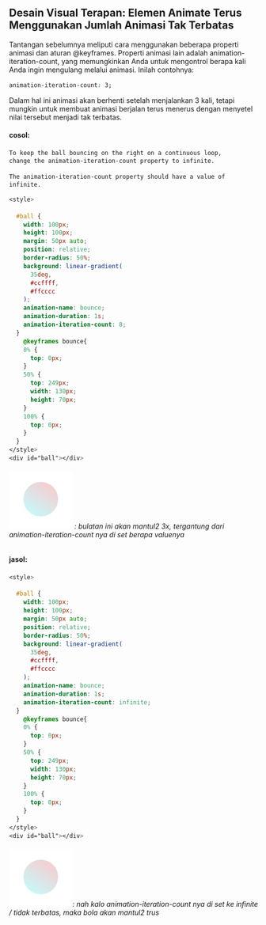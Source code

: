 ## Desain Visual Terapan: Elemen Animate Terus Menggunakan Jumlah Animasi Tak Terbatas

Tantangan sebelumnya meliputi cara menggunakan beberapa properti animasi dan aturan @keyframes. Properti animasi lain adalah animation-iteration-count, yang memungkinkan Anda untuk mengontrol berapa kali Anda ingin mengulang melalui animasi. Inilah contohnya:

```css
animation-iteration-count: 3;
```

Dalam hal ini animasi akan berhenti setelah menjalankan 3 kali, tetapi mungkin untuk membuat animasi berjalan terus menerus dengan menyetel nilai tersebut menjadi tak terbatas.

#### cosol:

```
To keep the ball bouncing on the right on a continuous loop, 
change the animation-iteration-count property to infinite.

The animation-iteration-count property should have a value of infinite.
```

```css
<style>

  #ball {
    width: 100px;
    height: 100px;
    margin: 50px auto;
    position: relative;
    border-radius: 50%;
    background: linear-gradient(
      35deg,
      #ccffff,
      #ffcccc
    );
    animation-name: bounce;
    animation-duration: 1s;
    animation-iteration-count: 8;
  }
    @keyframes bounce{
    0% {
      top: 0px;
    }
    50% {
      top: 249px;
      width: 130px;
      height: 70px;
    }
    100% {
      top: 0px;
    }
  }
</style>
<div id="ball"></div>
```

###### ![](/assets/bundar.jpg) : bulatan ini akan mantul2 3x, tergantung dari animation-iteration-count nya di set berapa valuenya

#### jasol:

```css
<style>

  #ball {
    width: 100px;
    height: 100px;
    margin: 50px auto;
    position: relative;
    border-radius: 50%;
    background: linear-gradient(
      35deg,
      #ccffff,
      #ffcccc
    );
    animation-name: bounce;
    animation-duration: 1s;
    animation-iteration-count: infinite;
  }
    @keyframes bounce{
    0% {
      top: 0px;
    }
    50% {
      top: 249px;
      width: 130px;
      height: 70px;
    }
    100% {
      top: 0px;
    }
  }
</style>
<div id="ball"></div>
```

###### ![](/assets/bundar.jpg): nah kalo animation-iteration-count nya di set ke infinite / tidak terbatas, maka bola akan mantul2 trus



